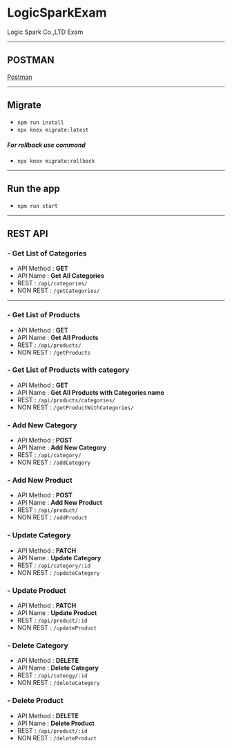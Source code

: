 # LogicSparkExam

Logic Spark Co.,LTD Exam

---

## POSTMAN

[Postman](https://www.getpostman.com/collections/7b27e3869f3920791cbe)

---

## Migrate

- `npm run install`
- `npx knex migrate:latest`

#### _For rollback use command_

- `npx knex migrate:rollback`

---

## Run the app

- `npm run start`

---

## REST API

### - Get List of Categories

- API Method : **GET**
- API Name : **Get All Categories**
- REST : `/api/categories/`
- NON REST : `/getCategories/`

---

### - Get List of Products

- API Method : **GET**
- API Name : **Get All Products**
- REST : `/api/products/`
- NON REST : `/getProducts`

### - Get List of Products with category

- API Method : **GET**
- API Name : **Get All Products with Categories name**
- REST : `/api/products/categories/`
- NON REST : `/getProductWithCategories/`

### - Add New Category

- API Method : **POST**
- API Name : **Add New Category**
- REST : `/api/category/`
- NON REST : `/addCategory`

### - Add New Product

- API Method : **POST**
- API Name : **Add New Product**
- REST : `/api/product/`
- NON REST : `/addProduct`

### - Update Category

- API Method : **PATCH**
- API Name : **Update Category**
- REST : `/api/category/:id`
- NON REST : `/updateCategory`

### - Update Product

- API Method : **PATCH**
- API Name : **Update Product**
- REST : `/api/product/:id`
- NON REST : `/updateProduct`

### - Delete Category

- API Method : **DELETE**
- API Name : **Delete Category**
- REST : `/api/cateogy/:id`
- NON REST : `/deleteCategory`

### - Delete Product

- API Method : **DELETE**
- API Name : **Delete Product**
- REST : `/api/product/:id`
- NON REST : `/deleteProduct`
